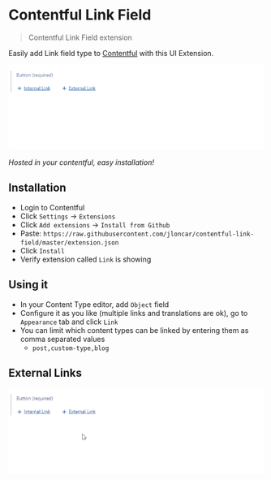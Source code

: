 # Contentful Link Field
> Contentful Link Field extension

<!-- @TODO Badges -->

Easily add Link field type to [Contentful](https://www.contentful.com/) with this UI Extension.

![GIF demo](./docs/demo-internal.gif)

*Hosted in your contentful, easy installation!*

## Installation

- Login to Contentful
- Click `Settings` -> `Extensions`
- Click `Add extensions` -> `Install from Github`
- Paste: `https://raw.githubusercontent.com/jloncar/contentful-link-field/master/extension.json`
- Click `Install`
- Verify extension called `Link` is showing


## Using it

- In your Content Type editor, add `Object` field
- Configure it as you like (multiple links and translations are ok), go to `Appearance` tab and click `Link`
- You can limit which content types can be linked by entering them as comma separated values
    - `post,custom-type,blog`


## External Links

![GIF demo](./docs/demo-external.gif)